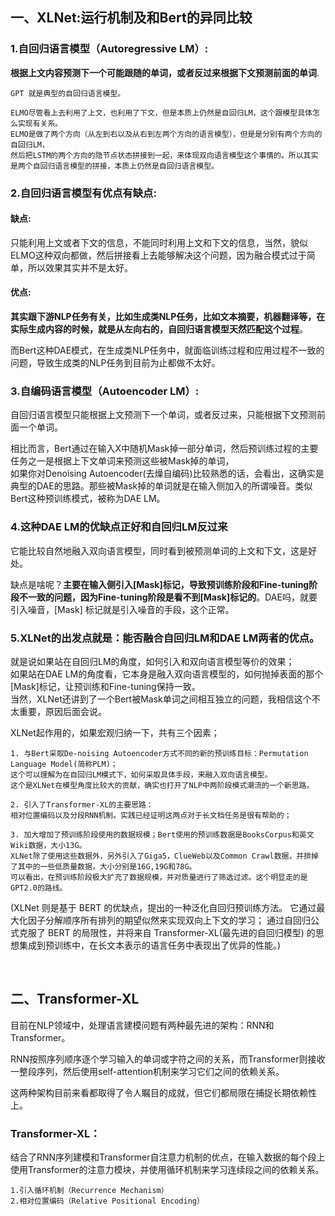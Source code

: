 ## 一、XLNet:运行机制及和Bert的异同比较
### 1.自回归语言模型（Autoregressive LM）:
**根据上文内容预测下一个可能跟随的单词，或者反过来根据下文预测前面的单词**.
```
GPT 就是典型的自回归语言模型。

ELMO尽管看上去利用了上文，也利用了下文，但是本质上仍然是自回归LM，这个跟模型具体怎么实现有关系。
ELMO是做了两个方向（从左到右以及从右到左两个方向的语言模型），但是是分别有两个方向的自回归LM，
然后把LSTM的两个方向的隐节点状态拼接到一起，来体现双向语言模型这个事情的。所以其实是两个自回归语言模型的拼接，本质上仍然是自回归语言模型。
```
### 2.自回归语言模型有优点有缺点:
#### 缺点:
只能利用上文或者下文的信息，不能同时利用上文和下文的信息，当然，貌似ELMO这种双向都做，然后拼接看上去能够解决这个问题，因为融合模式过于简单，所以效果其实并不是太好。

#### 优点:
**其实跟下游NLP任务有关，比如生成类NLP任务，比如文本摘要，机器翻译等，在实际生成内容的时候，就是从左向右的，自回归语言模型天然匹配这个过程**。

而Bert这种DAE模式，在生成类NLP任务中，就面临训练过程和应用过程不一致的问题，导致生成类的NLP任务到目前为止都做不太好。


### 3.自编码语言模型（Autoencoder LM）:
自回归语言模型只能根据上文预测下一个单词，或者反过来，只能根据下文预测前面一个单词。  

相比而言，Bert通过在输入X中随机Mask掉一部分单词，然后预训练过程的主要任务之一是根据上下文单词来预测这些被Mask掉的单词，  
如果你对Denoising Autoencoder(去燥自编码)比较熟悉的话，会看出，这确实是典型的DAE的思路。那些被Mask掉的单词就是在输入侧加入的所谓噪音。类似Bert这种预训练模式，被称为DAE LM。

### 4.这种DAE LM的优缺点正好和自回归LM反过来
它能比较自然地融入双向语言模型，同时看到被预测单词的上文和下文，这是好处。  

缺点是啥呢？**主要在输入侧引入[Mask]标记，导致预训练阶段和Fine-tuning阶段不一致的问题，因为Fine-tuning阶段是看不到[Mask]标记的**。DAE吗，就要引入噪音，[Mask] 标记就是引入噪音的手段，这个正常。


### 5.XLNet的出发点就是：能否融合自回归LM和DAE LM两者的优点。
就是说如果站在自回归LM的角度，如何引入和双向语言模型等价的效果；   
如果站在DAE LM的角度看，它本身是融入双向语言模型的，如何抛掉表面的那个[Mask]标记，让预训练和Fine-tuning保持一致。   
当然，XLNet还讲到了一个Bert被Mask单词之间相互独立的问题，我相信这个不太重要，原因后面会说。



XLNet起作用的，如果宏观归纳一下，共有三个因素；
```
1. 与Bert采取De-noising Autoencoder方式不同的新的预训练目标：Permutation Language Model(简称PLM)；
这个可以理解为在自回归LM模式下，如何采取具体手段，来融入双向语言模型。
这个是XLNet在模型角度比较大的贡献，确实也打开了NLP中两阶段模式潮流的一个新思路。

2. 引入了Transformer-XL的主要思路：
相对位置编码以及分段RNN机制。实践已经证明这两点对于长文档任务是很有帮助的；

3. 加大增加了预训练阶段使用的数据规模；Bert使用的预训练数据是BooksCorpus和英文Wiki数据，大小13G。
XLNet除了使用这些数据外，另外引入了Giga5，ClueWeb以及Common Crawl数据，并排掉了其中的一些低质量数据，大小分别是16G,19G和78G。
可以看出，在预训练阶段极大扩充了数据规模，并对质量进行了筛选过滤。这个明显走的是GPT2.0的路线。
```

(XLNet 则是基于 BERT 的优缺点，提出的一种泛化自回归预训练方法。
它通过最大化因子分解顺序所有排列的期望似然来实现双向上下文的学习；
通过自回归公式克服了 BERT 的局限性，并将来自 Transformer-XL(最先进的自回归模型) 的思想集成到预训练中，在长文本表示的语言任务中表现出了优异的性能。)


&nbsp;
## 二、Transformer-XL
目前在NLP领域中，处理语言建模问题有两种最先进的架构：RNN和Transformer。

RNN按照序列顺序逐个学习输入的单词或字符之间的关系，而Transformer则接收一整段序列，然后使用self-attention机制来学习它们之间的依赖关系。

这两种架构目前来看都取得了令人瞩目的成就，但它们都局限在捕捉长期依赖性上。

### Transformer-XL：
结合了RNN序列建模和Transformer自注意力机制的优点，在输入数据的每个段上使用Transformer的注意力模块，并使用循环机制来学习连续段之间的依赖关系。
```
1.引入循环机制（Recurrence Mechanism）
2.相对位置编码（Relative Positional Encoding）
```
